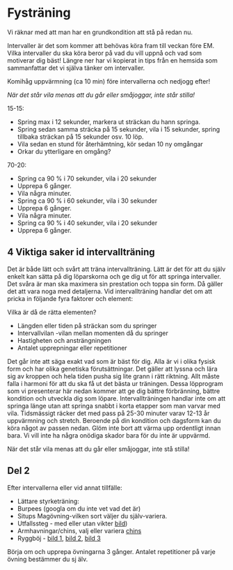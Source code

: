 Fysträning
=========


Vi räknar med att man har en grundkondition att stå på redan nu.

Intervaller är det som kommer att behövas köra fram till veckan före EM. Vilka intervaller du
ska köra beror på vad du vill uppnå och vad som motiverar dig bäst!
Längre ner har vi kopierat in tips från en hemsida som sammanfattar det vi själva tänker om intervaller.

Komihåg uppvärmning (ca 10 min) före intervallerna och nedjogg efter!

*När det står vila menas att du går eller småjoggar, inte står stilla!*

15-15:
 * Spring max i 12 sekunder, markera ut sträckan du hann springa.
 * Spring sedan samma sträcka på 15 sekunder, vila i 15 sekunder,
   spring tillbaka sträckan på 15 sekunder osv. 10 löp.
 * Vila sedan en stund för återhämtning, kör sedan 10 ny omgångar
 * Orkar du ytterligare en omgång?

70-20: 
 * Spring ca 90 % i 70 sekunder, vila i 20 sekunder
 * Upprepa 6 gånger.
 * Vila några minuter.
 * Spring ca 90 % i 60 sekunder, vila i 30 sekunder
 * Upprepa 6 gånger.
 * Vila några minuter.
 * Spring ca 90 % i 40 sekunder, vila i 20 sekunder
 * Upprepa 6 gånger.

4 Viktiga saker id intervallträning
-----------------------------------

Det är både lätt och svårt att träna intervallträning. Lätt är det för att du själv enkelt kan sätta
på dig löparskorna och ge dig ut för att springa intervaller. Det svåra är man ska
maximera sin prestation och toppa sin form. Då gäller det att vara noga med
detaljerna. Vid intervallträning handlar det om att pricka in följande fyra faktorer och element:

Vilka är då de rätta elementen? 
 * Längden eller tiden på sträckan som du springer
 * Intervallvilan -vilan mellan momenten då du springer
 * Hastigheten och ansträngningen
 * Antalet upprepningar eller repetitioner

Det går inte att säga exakt vad som är bäst för dig. Alla är vi i olika fysisk form och har olika
genetiska förutsättningar. Det gäller att lyssna och lära sig av kroppen och hela tiden
pusha sig lite grann i rätt riktning. Allt måste falla i harmoni för att du ska få ut det
bästa ur träningen.
Dessa löpprogram som vi presenterar här nedan kommer att ge dig bättre förbränning,
bättre kondition och utveckla dig som löpare. Intervallträningen handlar inte om att
springa länge utan att springa snabbt i korta etapper som man varvar med vila.
Tidsmässigt räcker det med pass på 25-30 minuter varav 12-13 år uppvärmning och
stretch. Beroende på din kondition och dagsform kan du köra något av passen nedan.
Glöm inte bort att värma upp ordentligt innan bara. Vi vill inte ha några onödiga skador
bara för du inte är uppvärmd.

När det står vila menas att du går eller småjoggar, inte stå stilla!

Del 2
-----

Efter intervallerna eller vid annat tillfälle:

 * Lättare styrketräning:
 * Burpees (googla om du inte vet vad det är)
 * Situps Magövning-vilken sort väljer du själv-variera.
 * Utfallssteg -  med eller utan vikter [bild](utfallssteg.png))
 * Armhavningar/chins, valj eller variera [chins](chins.png)
 * Ryggböj - [bild 1](ryggboj.png), [bild 2](ryggboj2.png), [bild 3](ryggboj3.png)

Börja om och upprepa övningarna 3 gånger.
Antalet repetitioner på varje övning bestämmer du sj älv.
